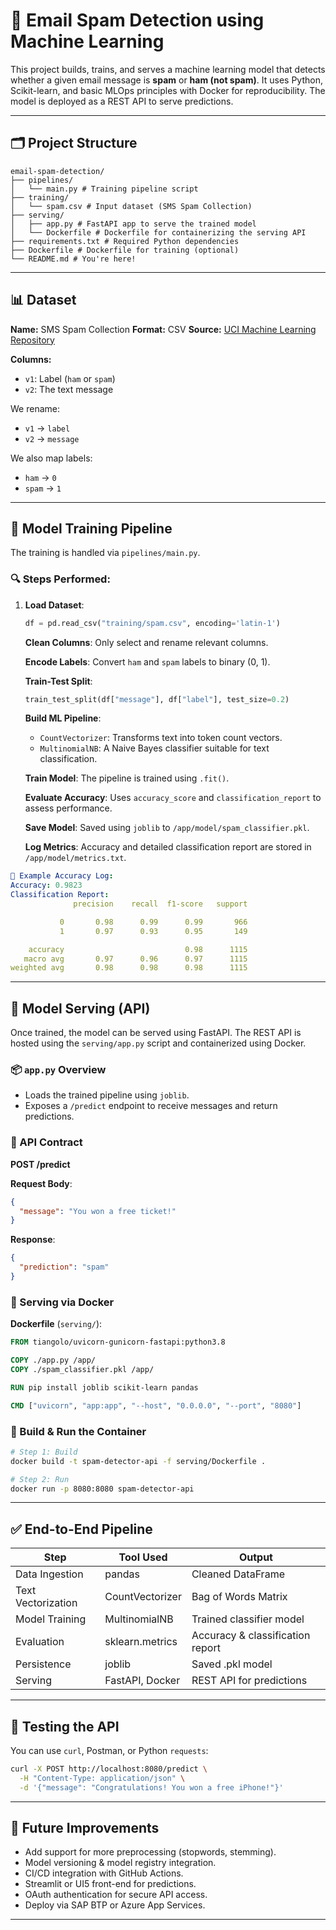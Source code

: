 # 📧 Email Spam Detection using Machine Learning

This project builds, trains, and serves a machine learning model that detects whether a given email message is **spam** or **ham (not spam)**. It uses Python, Scikit-learn, and basic MLOps principles with Docker for reproducibility. The model is deployed as a REST API to serve predictions.

---

## 🗂️ Project Structure

```
email-spam-detection/
├── pipelines/
│   └── main.py # Training pipeline script
├── training/
│   └── spam.csv # Input dataset (SMS Spam Collection)
├── serving/
│   ├── app.py # FastAPI app to serve the trained model
│   └── Dockerfile # Dockerfile for containerizing the serving API
├── requirements.txt # Required Python dependencies
├── Dockerfile # Dockerfile for training (optional)
└── README.md # You're here!
```

---

## 📊 Dataset

**Name:** SMS Spam Collection
**Format:** CSV
**Source:** [UCI Machine Learning Repository](https://archive.ics.uci.edu/ml/datasets/SMS+Spam+Collection)

**Columns:**
- `v1`: Label (`ham` or `spam`)
- `v2`: The text message

We rename:
- `v1` → `label`
- `v2` → `message`

We also map labels:
- `ham` → `0`
- `spam` → `1`

---

## 🔧 Model Training Pipeline

The training is handled via `pipelines/main.py`.

### 🔍 Steps Performed:

1. **Load Dataset**:
    ```python
    df = pd.read_csv("training/spam.csv", encoding='latin-1')
    ```
    **Clean Columns**: Only select and rename relevant columns.

    **Encode Labels**: Convert `ham` and `spam` labels to binary (0, 1).

    **Train-Test Split**:
    ```python
    train_test_split(df["message"], df["label"], test_size=0.2)
    ```

    **Build ML Pipeline**:
    - `CountVectorizer`: Transforms text into token count vectors.
    - `MultinomialNB`: A Naive Bayes classifier suitable for text classification.

    **Train Model**: The pipeline is trained using `.fit()`.

    **Evaluate Accuracy**: Uses `accuracy_score` and `classification_report` to assess performance.

    **Save Model**: Saved using `joblib` to `/app/model/spam_classifier.pkl`.

    **Log Metrics**: Accuracy and detailed classification report are stored in `/app/model/metrics.txt`.

```yaml
🧠 Example Accuracy Log:
Accuracy: 0.9823
Classification Report:
              precision    recall  f1-score   support

           0       0.98      0.99      0.99       966
           1       0.97      0.93      0.95       149

    accuracy                           0.98      1115
   macro avg       0.97      0.96      0.97      1115
weighted avg       0.98      0.98      0.98      1115
```

---

## 🚀 Model Serving (API)

Once trained, the model can be served using FastAPI. The REST API is hosted using the `serving/app.py` script and containerized using Docker.

### 📦 `app.py` Overview
- Loads the trained pipeline using `joblib`.
- Exposes a `/predict` endpoint to receive messages and return predictions.

### 🧪 API Contract

**POST /predict**

**Request Body**:
```json
{
  "message": "You won a free ticket!"
}
```

**Response**:
```json
{
  "prediction": "spam"
}
```

### 🐳 Serving via Docker
**Dockerfile** (`serving/`):
```dockerfile
FROM tiangolo/uvicorn-gunicorn-fastapi:python3.8

COPY ./app.py /app/
COPY ./spam_classifier.pkl /app/

RUN pip install joblib scikit-learn pandas

CMD ["uvicorn", "app:app", "--host", "0.0.0.0", "--port", "8080"]
```

### 🧪 Build & Run the Container
```bash
# Step 1: Build
docker build -t spam-detector-api -f serving/Dockerfile .

# Step 2: Run
docker run -p 8080:8080 spam-detector-api
```

---

## ✅ End-to-End Pipeline

| Step                | Tool Used               | Output                           |
|---------------------|-------------------------|----------------------------------|
| Data Ingestion      | pandas                  | Cleaned DataFrame                |
| Text Vectorization  | CountVectorizer         | Bag of Words Matrix              |
| Model Training      | MultinomialNB           | Trained classifier model         |
| Evaluation          | sklearn.metrics         | Accuracy & classification report |
| Persistence         | joblib                  | Saved .pkl model                 |
| Serving             | FastAPI, Docker         | REST API for predictions         |

---

## 🧪 Testing the API

You can use `curl`, Postman, or Python `requests`:
```bash
curl -X POST http://localhost:8080/predict \
  -H "Content-Type: application/json" \
  -d '{"message": "Congratulations! You won a free iPhone!"}'
```

---

## 📌 Future Improvements
- Add support for more preprocessing (stopwords, stemming).
- Model versioning & model registry integration.
- CI/CD integration with GitHub Actions.
- Streamlit or UI5 front-end for predictions.
- OAuth authentication for secure API access.
- Deploy via SAP BTP or Azure App Services.

---